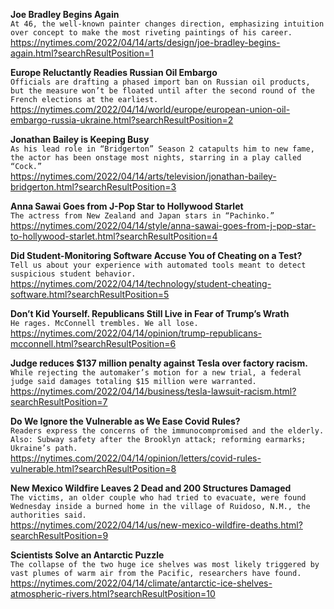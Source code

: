 **Joe Bradley Begins Again**\
`At 46, the well-known painter changes direction, emphasizing intuition over concept to make the most riveting paintings of his career.`\
https://nytimes.com/2022/04/14/arts/design/joe-bradley-begins-again.html?searchResultPosition=1

**Europe Reluctantly Readies Russian Oil Embargo**\
`Officials are drafting a phased import ban on Russian oil products, but the measure won’t be floated until after the second round of the French elections at the earliest.`\
https://nytimes.com/2022/04/14/world/europe/european-union-oil-embargo-russia-ukraine.html?searchResultPosition=2

**Jonathan Bailey is Keeping Busy**\
`As his lead role in “Bridgerton” Season 2 catapults him to new fame, the actor has been onstage most nights, starring in a play called “Cock.”`\
https://nytimes.com/2022/04/14/arts/television/jonathan-bailey-bridgerton.html?searchResultPosition=3

**Anna Sawai Goes from J-Pop Star to Hollywood Starlet**\
`The actress from New Zealand and Japan stars in “Pachinko.”`\
https://nytimes.com/2022/04/14/style/anna-sawai-goes-from-j-pop-star-to-hollywood-starlet.html?searchResultPosition=4

**Did Student-Monitoring Software Accuse You of Cheating on a Test?**\
`Tell us about your experience with automated tools meant to detect suspicious student behavior.`\
https://nytimes.com/2022/04/14/technology/student-cheating-software.html?searchResultPosition=5

**Don’t Kid Yourself. Republicans Still Live in Fear of Trump’s Wrath**\
`He rages. McConnell trembles. We all lose.`\
https://nytimes.com/2022/04/14/opinion/trump-republicans-mcconnell.html?searchResultPosition=6

**Judge reduces $137 million penalty against Tesla over factory racism.**\
`While rejecting the automaker’s motion for a new trial, a federal judge said damages totaling $15 million were warranted.`\
https://nytimes.com/2022/04/14/business/tesla-lawsuit-racism.html?searchResultPosition=7

**Do We Ignore the Vulnerable as We Ease Covid Rules?**\
`Readers express the concerns of the immunocompromised and the elderly. Also: Subway safety after the Brooklyn attack; reforming earmarks; Ukraine’s path.`\
https://nytimes.com/2022/04/14/opinion/letters/covid-rules-vulnerable.html?searchResultPosition=8

**New Mexico Wildfire Leaves 2 Dead and 200 Structures Damaged**\
`The victims, an older couple who had tried to evacuate, were found Wednesday inside a burned home in the village of Ruidoso, N.M., the authorities said.`\
https://nytimes.com/2022/04/14/us/new-mexico-wildfire-deaths.html?searchResultPosition=9

**Scientists Solve an Antarctic Puzzle**\
`The collapse of the two huge ice shelves was most likely triggered by vast plumes of warm air from the Pacific, researchers have found.`\
https://nytimes.com/2022/04/14/climate/antarctic-ice-shelves-atmospheric-rivers.html?searchResultPosition=10

